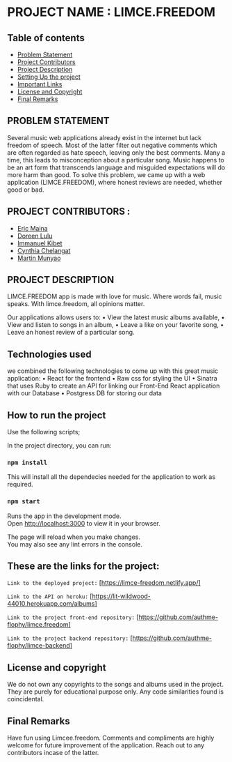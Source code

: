 # PROJECT NAME : LIMCE.FREEDOM

## Table of contents
* [Problem Statement](#PROBLEM-STATEMENT)
* [Project Contributors](#PROJECT-CONTRIBUTORS)
* [Project Description](#PROJECT-DESCRIPTION)
* [Setting Up the project](#How-to-run-the-project)
* [Important Links](#These-are-the-links-for-the-project)
* [License and Copyright](#License-and-copyright)
* [Final Remarks](#final-remarks)


## PROBLEM STATEMENT
Several music web applications already exist in the internet but lack freedom of speech. Most of the latter filter out negative comments which are often regarded as hate speech, leaving only the best comments. Many a time, this leads to misconception about a particular song. Music happens to be an art form that transcends language and misguided expectations will do more harm than good.
To solve this problem, we came up with a web application (LIMCE.FREEDOM), where honest reviews are needed, whether good or bad. 

## PROJECT CONTRIBUTORS :

* <a href="https://github.com/authme-flophy">Eric Maina</a>
* <a href="https://github.com/doreenlulu">Doreen Lulu</a>
* <a href="https://github.com/iamkibeh">Immanuel Kibet</a>
* <a href="https://github.com/chelahcynthia">Cynthia Chelangat</a>
* <a href="https://github.com/codertinie">Martin Munyao</a>


## PROJECT DESCRIPTION
LIMCE.FREEDOM app is made with love for music. Where words fail, music speaks. With limce.freedom, all opinions matter. 

Our applications allows users to: 
    • View the latest music albums available,
    • View and listen to songs in an album,
    • Leave a like on your favorite song,
    • Leave an honest review of a particular song.

## Technologies used
we combined the following technologies to come up with this great music application:
    • React for the frontend 
    • Raw css for styling the UI
    • Sinatra that uses Ruby to create an API for linking our Front-End React application with our Database
    • Postgress DB for storing our data

## How to run the project

Use the following scripts;

In the project directory, you can run:

### `npm install`

This will install all the dependecies needed for the application to work as required.

### `npm start`

Runs the app in the development mode.\
Open [http://localhost:3000](http://localhost:3000) to view it in your browser.

The page will reload when you make changes.\
You may also see any lint errors in the console.

## These are the links for the project:

`Link to the deployed project:`
[https://limce-freedom.netlify.app/]

`Link to the API on heroku:`
[https://lit-wildwood-44010.herokuapp.com/albums]

`Link to the project front-end repository:`
[https://github.com/authme-flophy/limce.freedom]

`Link to the project backend repository:`
[https://github.com/authme-flophy/limce-backend]

## License and copyright

We do not own any copyrights to the songs and albums used in the project. They are purely for educational purpose only. Any code similarities found is coincidental. 

## Final Remarks

Have fun using Limcee.freedom. Comments and compliments are highly welcome for future improvement of the application. Reach out to any contributors incase of the latter.
